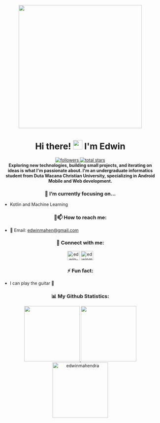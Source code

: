 <div align="center">
  <img src="https://miro.medium.com/max/1400/1*Urc28sbnORGOW5oyohQ06g.gif" width="400"/>
</div>
 
<h1 align="center">
  Hi there! <img src="https://media.giphy.com/media/hvRJCLFzcasrR4ia7z/giphy.gif" width="30px"/> I'm Edwin
</h1>

<div align="center">
    <a href="https://github.com/edwinmahendra?tab=followers">
         <img alt="followers" title="Follow me on Github" src="https://custom-icon-badges.demolab.com/github/followers/edwinmahendra?color=236ad3&labelColor=1155ba&style=for-the-badge&logo=person-add&label=Follow&logoColor=white"/>
    </a>
    <a href="https://github.com/edwinmahendra?tab=repositories&sort=stargazers">
         <img alt="total stars" title="Total stars on GitHub" src="https://custom-icon-badges.demolab.com/github/stars/edwinmahendra?color=55960c&style=for-the-badge&labelColor=488207&logo=star"/>
    </a>
</div>

<div align="center">
  <strong>Exploring new technologies, building small projects, and iterating on ideas is what I'm passionate about. I'm an undergraduate informatics student from Duta Wacana Christian University, specializing in Android Mobile and Web development.</strong>
</div>

<div align="center">
  <h3>🔭 I’m currently focusing on... </h3>
</div>
 
- Kotlin and Machine Learning

<div align="center">
  <h3>💼📫 How to reach me:</h3>
</div>
 
- 📧 Email: edwinmahen@gmail.com

<div align="center">
  <h3>🔗 Connect with me:</h3>
</div>
 
<p align="center">
<a href="https://linkedin.com/in/edwin-mahendra" target="blank"><img align="center" src="https://raw.githubusercontent.com/rahuldkjain/github-profile-readme-generator/master/src/images/icons/Social/linked-in-alt.svg" alt="edwin-mahendra" height="30" width="40" /></a>
<a href="https://instagram.com/edwinmahendra_" target="blank"><img align="center" src="https://raw.githubusercontent.com/rahuldkjain/github-profile-readme-generator/master/src/images/icons/Social/instagram.svg" alt="edwinmahendra_" height="30" width="40" /></a>
</p>

<div align="center">
  <h3>⚡ Fun fact:</h3>
</div>

- I can play the guitar 🎸

<div align="center">
  <h3>📊 My Github Statistics:</h3>
</div>
 
<p align="center">
<a href="https://github.com/https://github.com/edwinmahendra">
  <img height="180em" src="https://github-readme-stats-eight-theta.vercel.app/api?username=edwinmahendra&show_icons=true&theme=algolia&include_all_commits=true&count_private=true"/>
  <img height="180em" src="https://github-readme-stats-eight-theta.vercel.app/api/top-langs/?username=edwinmahendra&layout=compact&langs_count=8&theme=algolia"/>
  <img height="180em" src="https://github-readme-streak-stats.herokuapp.com/?user=edwinmahendra&theme=algolia" alt="edwinmahendra" />
</a>
</p>

<div align="center">
  <img src="https://komarev.com/ghpvc/?username=edwinmahendra&style=square&color=161B22" alt=""/>
</div>
